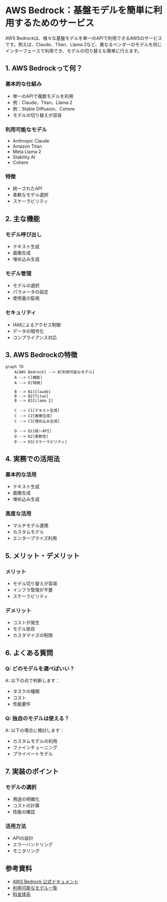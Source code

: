 # AWS Bedrock：基盤モデルを簡単に利用するためのサービス

AWS Bedrockは、様々な基盤モデルを単一のAPIで利用できるAWSのサービスです。例えば、Claude、Titan、Llama 2など、異なるベンダーのモデルを同じインターフェースで利用でき、モデルの切り替えも簡単に行えます。

## 1. AWS Bedrockって何？

### 基本的な仕組み
- 単一のAPIで複数モデルを利用
- 例：Claude、Titan、Llama 2
- 例：Stable Diffusion、Cohere
- モデルの切り替えが容易

### 利用可能なモデル
- Anthropic Claude
- Amazon Titan
- Meta Llama 2
- Stability AI
- Cohere

### 特徴
- 統一されたAPI
- 柔軟なモデル選択
- スケーラビリティ

## 2. 主な機能

### モデル呼び出し
- テキスト生成
- 画像生成
- 埋め込み生成

### モデル管理
- モデルの選択
- パラメータの設定
- 使用量の監視

### セキュリティ
- IAMによるアクセス制御
- データの暗号化
- コンプライアンス対応

## 3. AWS Bedrockの特徴

```mermaid
graph TD
    A[AWS Bedrock] --> B[利用可能なモデル]
    A --> C[機能]
    A --> D[特徴]
    
    B --> B1[Claude]
    B --> B2[Titan]
    B --> B3[Llama 2]
    
    C --> C1[テキスト生成]
    C --> C2[画像生成]
    C --> C3[埋め込み生成]
    
    D --> D1[統一API]
    D --> D2[柔軟性]
    D --> D3[スケーラビリティ]
```

## 4. 実務での活用法

### 基本的な活用
- テキスト生成
- 画像生成
- 埋め込み生成

### 高度な活用
- マルチモデル連携
- カスタムモデル
- エンタープライズ利用

## 5. メリット・デメリット

### メリット
- モデル切り替えが容易
- インフラ管理が不要
- スケーラビリティ

### デメリット
- コストが発生
- モデル依存
- カスタマイズの制限

## 6. よくある質問

### Q: どのモデルを選べばいい？
A: 以下の点で判断します：
- タスクの種類
- コスト
- 性能要件

### Q: 独自のモデルは使える？
A: 以下の場合に検討します：
- カスタムモデルの利用
- ファインチューニング
- プライベートモデル

## 7. 実装のポイント

### モデルの選択
- 用途の明確化
- コストの計算
- 性能の確認

### 活用方法
- APIの設計
- エラーハンドリング
- モニタリング

## 参考資料

- [AWS Bedrock 公式ドキュメント](https://docs.aws.amazon.com/bedrock/)
- [利用可能なモデル一覧](https://docs.aws.amazon.com/bedrock/latest/userguide/what-is-bedrock.html)
- [料金体系](https://aws.amazon.com/bedrock/pricing/) 
